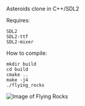 Asteroids clone in C++/SDL2

Requires:

    SDL2
    SDL2-ttf
    SDL2-mixer

How to compile:

    mkdir build
    cd build
    cmake ..
    make -j4
    ./flying_rocks

![Image of Flying Rocks](http://i.imgur.com/Ug6EWWu.png)
